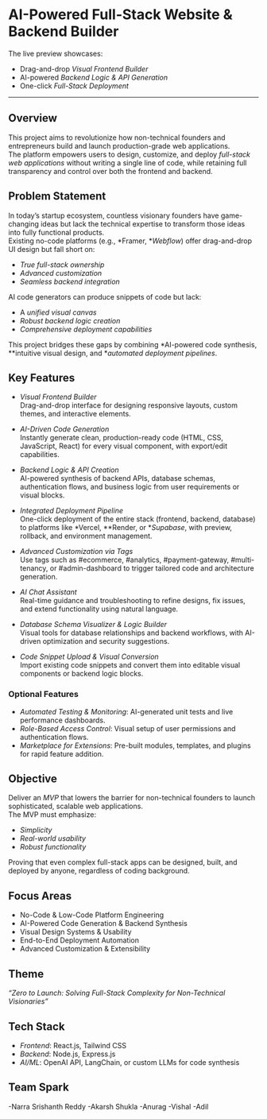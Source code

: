 # AI-Powered Full-Stack Website & Backend Builder


The live preview showcases:
- Drag-and-drop *Visual Frontend Builder*
- AI-powered *Backend Logic & API Generation*
- One-click *Full-Stack Deployment*

---

## Overview
This project aims to revolutionize how non-technical founders and entrepreneurs build and launch production-grade web applications.  
The platform empowers users to design, customize, and deploy *full-stack web applications* without writing a single line of code, while retaining full transparency and control over both the frontend and backend.

## Problem Statement
In today’s startup ecosystem, countless visionary founders have game-changing ideas but lack the technical expertise to transform those ideas into fully functional products.  
Existing no-code platforms (e.g., *Framer, **Webflow*) offer drag-and-drop UI design but fall short on:
- *True full-stack ownership*
- *Advanced customization*
- *Seamless backend integration*

AI code generators  can produce snippets of code but lack:
- A *unified visual canvas*
- *Robust backend logic creation*
- *Comprehensive deployment capabilities*

This project bridges these gaps by combining *AI-powered code synthesis, **intuitive visual design, and **automated deployment pipelines*.

## Key Features
- *Visual Frontend Builder*  
  Drag-and-drop interface for designing responsive layouts, custom themes, and interactive elements.
  
- *AI-Driven Code Generation*  
  Instantly generate clean, production-ready code (HTML, CSS, JavaScript, React) for every visual component, with export/edit capabilities.
  
- *Backend Logic & API Creation*  
  AI-powered synthesis of backend APIs, database schemas, authentication flows, and business logic from user requirements or visual blocks.
  
- *Integrated Deployment Pipeline*  
  One-click deployment of the entire stack (frontend, backend, database) to platforms like *Vercel, **Render, or **Supabase*, with preview, rollback, and environment management.

- *Advanced Customization via Tags*  
  Use tags such as #ecommerce, #analytics, #payment-gateway, #multi-tenancy, or #admin-dashboard to trigger tailored code and architecture generation.

- *AI Chat Assistant*  
  Real-time guidance and troubleshooting to refine designs, fix issues, and extend functionality using natural language.

- *Database Schema Visualizer & Logic Builder*  
  Visual tools for database relationships and backend workflows, with AI-driven optimization and security suggestions.

- *Code Snippet Upload & Visual Conversion*  
  Import existing code snippets and convert them into editable visual components or backend logic blocks.

### Optional Features
- *Automated Testing & Monitoring*: AI-generated unit tests and live performance dashboards.
- *Role-Based Access Control*: Visual setup of user permissions and authentication flows.
- *Marketplace for Extensions*: Pre-built modules, templates, and plugins for rapid feature addition.

## Objective
Deliver an *MVP* that lowers the barrier for non-technical founders to launch sophisticated, scalable web applications.  
The MVP must emphasize:
- *Simplicity*
- *Real-world usability*
- *Robust functionality*

Proving that even complex full-stack apps can be designed, built, and deployed by anyone, regardless of coding background.

## Focus Areas
- No-Code & Low-Code Platform Engineering  
- AI-Powered Code Generation & Backend Synthesis  
- Visual Design Systems & Usability  
- End-to-End Deployment Automation  
- Advanced Customization & Extensibility  

## Theme
*“Zero to Launch: Solving Full-Stack Complexity for Non-Technical Visionaries”*

## Tech Stack 
- *Frontend*: React.js, Tailwind CSS
- *Backend*: Node.js, Express.js
- *AI/ML*: OpenAI API, LangChain, or custom LLMs for code synthesis

## Team Spark

-Narra Srishanth Reddy
-Akarsh Shukla
-Anurag
-Vishal
-Adil
  
